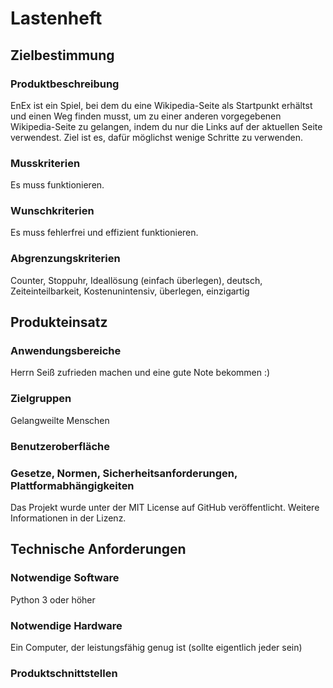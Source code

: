 # Lastenheft

## Zielbestimmung

### Produktbeschreibung

EnEx ist ein Spiel, bei dem du eine Wikipedia-Seite als Startpunkt erhältst und einen Weg finden musst, um zu einer anderen vorgegebenen Wikipedia-Seite zu gelangen, indem du nur die Links auf der aktuellen Seite verwendest. Ziel ist es, dafür möglichst wenige Schritte zu verwenden. <!-- README, Z. 18 -->

### Musskriterien

Es muss funktionieren. 

### Wunschkriterien

Es muss fehlerfrei und effizient funktionieren. 

### Abgrenzungskriterien

Counter, Stoppuhr, Ideallösung (einfach überlegen), deutsch, Zeiteinteilbarkeit, Kostenunintensiv, überlegen, einzigartig <!-- Verfassung, Z. 50, Z. 52 -->

## Produkteinsatz

### Anwendungsbereiche

Herrn Seiß zufrieden machen und eine gute Note bekommen :)

### Zielgruppen

Gelangweilte Menschen <!-- Verfassung, Z. 46 -->

### Benutzeroberfläche

<!-- muss Moritz machen -->

### Gesetze, Normen, Sicherheitsanforderungen, Plattformabhängigkeiten

Das Projekt wurde unter der MIT License auf GitHub veröffentlicht. Weitere Informationen in der Lizenz. 

## Technische Anforderungen

### Notwendige Software

Python 3 oder höher

### Notwendige Hardware

Ein Computer, der leistungsfähig genug ist (sollte eigentlich jeder sein)

### Produktschnittstellen

